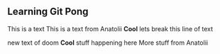 ## Learning Git Pong
This is a text
This is a text from Anatolii
**Cool** lets break this line of text

new text of doom
**Cool** stuff happening here
More stuff from Anatolii
